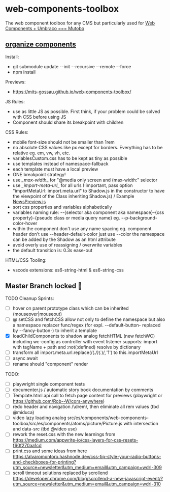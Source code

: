 # web-components-toolbox
The web component toolbox for any CMS but particularly used for [Web Components + Umbraco === Mutobo](http://mutobo.ch/)

## [organize components](https://wiki.migros.net/display/OCC/Web+Components+CMS+Template)

Install:
- git submodule update --init --recursive --remote --force
- npm install

Previews:
- https://mits-gossau.github.io/web-components-toolbox/

JS Rules:
- use as little JS as possible. First think, if your problem could be solved with CSS before using JS
- Component should share its breakpoint with children

CSS Rules:
- mobile font-size should not be smaller than 1rem
- no absolute CSS values like px except for borders. Everything has to be relative eg. em, vw, vh, etc.
- variablesCustom.css has to be kept as tiny as possible
- use templates instead of namespace-fallback
- each template must have a local preview
- ONE breakpoint strategy!
- use _\_max-width_\_ for "@media only screen and (max-width:" selector
- use _\_import-meta-url_\_ for all urls (!important, pass option "importMetaUrl: import.meta.url" to Shadow.js in the constructor to have the viewpoint of the Class inheriting Shadow.js) / Example [NewsPreview.js](https://github.com/mits-gossau/web-components-toolbox/blob/master/src/es/components/contentful/newsPreview/NewsPreview.js#L7)
- sort css properties and variables alphabetically
- variables naming rule: --{selector aka component aka namespace}-{css property}-{pseudo class or media query name} eg. --p-background-color-hover
- within the component don't use any name spacing eg. component header don't use --header-default-color just use --color the namespace can be added by the Shadow as an html attribute
- avoid overly use of reassigning / overwrite variables
- the default transition is: 0.3s ease-out

HTML/CSS Tooling:
- vscode extensions: es6-string-html & es6-string-css

## Master Branch locked 🙌

TODO Cleanup Sprints:
- [ ] hover on parent prototype class which can be inherited (mouseover|mouseout)
- [ ] @ setCSS and fetchCSS allow not only to define the namespace but also a namespace replacer func/regex (for expl. --default-button- replaced by --fancy-button-) to inherit a template
- [x] loadChildComponents to shadow analog fetchHTML (new fetchWC) including wc-config as controller with event listener supports: import with tagName + path and :not(:defined) resolve by dictionary
- [ ] transform all import.meta.url.replace(/(.*\/)(.*)$/, '$1') to this.importMetaUrl
- [ ] async await
- [ ] rename should "component" render

TODO:
- [ ] playwright single component tests
- [ ] documenter.js / automatic story book documentation by comments
- [ ] Template.html api call to fetch page content for previews (playwright or https://github.com/Rob--W/cors-anywhere)
- [ ] redo header and navigation /\drem/, then eliminate all rem values (tbd @miduca)
- [ ] video lazy loading analog src/es/components/web-components-toolbox/src/es/components/atoms/picture/Picture.js with intersection and data-src (tbd @video use)
- [ ] rework the reset.css with the new learnings from https://medium.com/appwrite-io/css-layers-for-css-resets-f60f270aa1cd
- [ ] print.css and some ideas from here https://alvaromontoro.hashnode.dev/css-tip-style-your-radio-buttons-and-checkboxes-for-printing?utm_source=newsletter&utm_medium=email&utm_campaign=wdrl-309
- [ ] scroll timeout solutions replaced by scrollend https://developer.chrome.com/blog/scrollend-a-new-javascript-event/?utm_source=newsletter&utm_medium=email&utm_campaign=wdrl-310